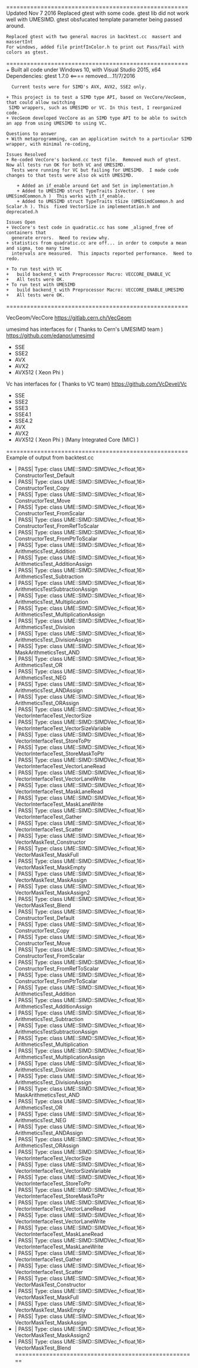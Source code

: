=====================================================
Updated Nov 7 2016
	Replaced gtest with some code.  gtest lib did not work well with UMESIMD. gtest obsfucated template parameter being passed around.
	
	Replaced gtest with two general macros in backtest.cc  massert and massertInt
	For windows, added file printfInColor.h to print out Pass/Fail with colors as gtest.
=====================================================
	+ Built all code under Windows 10, with Visual Studio 2015, x64
	 Dependencies:
	  gtest 1.7.0 <==== removed....11/7/2016
	  
	  Current tests were for SIMD's AVX, AVX2, SSE2 only.
	
	+ This project is to test a SIMD type API, based on VecCore/VecGeom, that could allow switching 
	 SIMD wrappers, such as UMESIMD or VC. In this test, I reorganized code.
	+ VecGeom developed VecCore as an SIMD type API to be able to switch an app from using UMESIMD to using VC.  
	
	Questions to answer
	+ With metaprogramming, can an application switch to a particular SIMD wrapper, with minimal re-coding, 

	Issues Resolved
	+ Re-coded VecCore's backend.cc test file.  Removed much of gtest.  Now all tests run OK for both VC and UMESIMD.
	  Tests were running for VC but failing for UMESIMD.  I made code changes to that tests were also ok with UMESIMD.
	
	    + Added an if_enable around Get and Set in implementation.h
		+ Added to UMESIMD struct TypeTraits IsVector. ( see UMESimdCommon.h )  This works with if_enable.
		+ Added to UMESIMD struct TypeTraits tSize (UMESimdCommon.h and Scalar.h ). This  fixed VectorSize in implementation.h and deprecated.h 
		
	Issues Open
	+ VecCore's test code in quadratic.cc has some _aligned_free of containers that
	  generate errors.  Need to review why.
	+ statistics from quadratic.cc are off... in order to compute a mean and sigma, too many time 
	  intervals are measured.  This impacts reported performance.  Need to redo.

	+ To run test with VC
	+ 	build backend_t with Preprocessor Macro: VECCORE_ENABLE_VC
	+ 	All tests were OK.
	+ To run test with UMESIMD
	+ 	build backend_t with Preprocessor Macro: VECCORE_ENABLE_UMESIMD
	+ 	All tests were OK.
	
=====================================================

VecGeom/VecCore
https://gitlab.cern.ch/VecGeom

umesimd has interfaces for	( Thanks to Cern's UMESIMD team )
https://github.com/edanor/umesimd
- SSE
- SSE2
- AVX
- AVX2
- AVX512 ( Xeon Phi )

Vc has interfaces for ( Thanks to VC team)
https://github.com/VcDevel/Vc
- SSE
- SSE2
- SSE3
- SSE4.1
- SSE4.2
- AVX
- AVX2
- AVX512 ( Xeon Phi ) (Many Integrated Core (MIC) )  


=====================================================
Example of output from backtest.cc 

- |   PASS| Type: class UME::SIMD::SIMDVec_f<float,16>  ConstructorTest_Default
- |   PASS| Type: class UME::SIMD::SIMDVec_f<float,16>  ConstructorTest_Copy
- |   PASS| Type: class UME::SIMD::SIMDVec_f<float,16>  ConstructorTest_Move
- |   PASS| Type: class UME::SIMD::SIMDVec_f<float,16>  ConstructorTest_FromScalar
- |   PASS| Type: class UME::SIMD::SIMDVec_f<float,16>  ConstructorTest_FromRefToScalar
- |   PASS| Type: class UME::SIMD::SIMDVec_f<float,16>  ConstructorTest_FromPtrToScalar
- |   PASS| Type: class UME::SIMD::SIMDVec_f<float,16>  ArithmeticsTest_Addition
- |   PASS| Type: class UME::SIMD::SIMDVec_f<float,16>  ArithmeticsTest_AdditionAssign
- |   PASS| Type: class UME::SIMD::SIMDVec_f<float,16>  ArithmeticsTest_Subtraction
- |   PASS| Type: class UME::SIMD::SIMDVec_f<float,16>  ArithmeticsTestSubtractionAssign
- |   PASS| Type: class UME::SIMD::SIMDVec_f<float,16>  ArithmeticsTest_Multiplication
- |   PASS| Type: class UME::SIMD::SIMDVec_f<float,16>  ArithmeticsTest_MultiplicationAssign
- |   PASS| Type: class UME::SIMD::SIMDVec_f<float,16>  ArithmeticsTest_Division
- |   PASS| Type: class UME::SIMD::SIMDVec_f<float,16>  ArithmeticsTest_DivisionAssign
- |   PASS| Type: class UME::SIMD::SIMDVec_f<float,16>  MaskArithmeticsTest_AND
- |   PASS| Type: class UME::SIMD::SIMDVec_f<float,16>  ArithmeticsTest_OR
- |   PASS| Type: class UME::SIMD::SIMDVec_f<float,16>  ArithmeticsTest_NEG
- |   PASS| Type: class UME::SIMD::SIMDVec_f<float,16>  ArithmeticsTest_ANDAssign
- |   PASS| Type: class UME::SIMD::SIMDVec_f<float,16>  ArithmeticsTest_ORAssign
- |   PASS| Type: class UME::SIMD::SIMDVec_f<float,16>  VectorInterfaceTest_VectorSize
- |   PASS| Type: class UME::SIMD::SIMDVec_f<float,16>  VectorInterfaceTest_VectorSizeVariable
- |   PASS| Type: class UME::SIMD::SIMDVec_f<float,16>  VectorInterfaceTest_StoreToPtr
- |   PASS| Type: class UME::SIMD::SIMDVec_f<float,16>  VectorInterfaceTest_StoreMaskToPtr
- |   PASS| Type: class UME::SIMD::SIMDVec_f<float,16>  VectorInterfaceTest_VectorLaneRead
- |   PASS| Type: class UME::SIMD::SIMDVec_f<float,16>  VectorInterfaceTest_VectorLaneWrite
- |   PASS| Type: class UME::SIMD::SIMDVec_f<float,16>  VectorInterfaceTest_MaskLaneRead
- |   PASS| Type: class UME::SIMD::SIMDVec_f<float,16>  VectorInterfaceTest_MaskLaneWrite
- |   PASS| Type: class UME::SIMD::SIMDVec_f<float,16>  VectorInterfaceTest_Gather
- |   PASS| Type: class UME::SIMD::SIMDVec_f<float,16>  VectorInterfaceTest_Scatter
- |   PASS| Type: class UME::SIMD::SIMDVec_f<float,16>  VectorMaskTest_Constructor
- |   PASS| Type: class UME::SIMD::SIMDVec_f<float,16>  VectorMaskTest_MaskFull
- |   PASS| Type: class UME::SIMD::SIMDVec_f<float,16>  VectorMaskTest_MaskEmpty
- |   PASS| Type: class UME::SIMD::SIMDVec_f<float,16>  VectorMaskTest_MaskAssign
- |   PASS| Type: class UME::SIMD::SIMDVec_f<float,16>  VectorMaskTest_MaskAssign2
- |   PASS| Type: class UME::SIMD::SIMDVec_f<float,16>  VectorMaskTest_Blend
- |   PASS| Type: class UME::SIMD::SIMDVec_f<float,16>  ConstructorTest_Default
- |   PASS| Type: class UME::SIMD::SIMDVec_f<float,16>  ConstructorTest_Copy
- |   PASS| Type: class UME::SIMD::SIMDVec_f<float,16>  ConstructorTest_Move
- |   PASS| Type: class UME::SIMD::SIMDVec_f<float,16>  ConstructorTest_FromScalar
- |   PASS| Type: class UME::SIMD::SIMDVec_f<float,16>  ConstructorTest_FromRefToScalar
- |   PASS| Type: class UME::SIMD::SIMDVec_f<float,16>  ConstructorTest_FromPtrToScalar
- |   PASS| Type: class UME::SIMD::SIMDVec_f<float,16>  ArithmeticsTest_Addition
- |   PASS| Type: class UME::SIMD::SIMDVec_f<float,16>  ArithmeticsTest_AdditionAssign
- |   PASS| Type: class UME::SIMD::SIMDVec_f<float,16>  ArithmeticsTest_Subtraction
- |   PASS| Type: class UME::SIMD::SIMDVec_f<float,16>  ArithmeticsTestSubtractionAssign
- |   PASS| Type: class UME::SIMD::SIMDVec_f<float,16>  ArithmeticsTest_Multiplication
- |   PASS| Type: class UME::SIMD::SIMDVec_f<float,16>  ArithmeticsTest_MultiplicationAssign
- |   PASS| Type: class UME::SIMD::SIMDVec_f<float,16>  ArithmeticsTest_Division
- |   PASS| Type: class UME::SIMD::SIMDVec_f<float,16>  ArithmeticsTest_DivisionAssign
- |   PASS| Type: class UME::SIMD::SIMDVec_f<float,16>  MaskArithmeticsTest_AND
- |   PASS| Type: class UME::SIMD::SIMDVec_f<float,16>  ArithmeticsTest_OR
- |   PASS| Type: class UME::SIMD::SIMDVec_f<float,16>  ArithmeticsTest_NEG
- |   PASS| Type: class UME::SIMD::SIMDVec_f<float,16>  ArithmeticsTest_ANDAssign
- |   PASS| Type: class UME::SIMD::SIMDVec_f<float,16>  ArithmeticsTest_ORAssign
- |   PASS| Type: class UME::SIMD::SIMDVec_f<float,16>  VectorInterfaceTest_VectorSize
- |   PASS| Type: class UME::SIMD::SIMDVec_f<float,16>  VectorInterfaceTest_VectorSizeVariable
- |   PASS| Type: class UME::SIMD::SIMDVec_f<float,16>  VectorInterfaceTest_StoreToPtr
- |   PASS| Type: class UME::SIMD::SIMDVec_f<float,16>  VectorInterfaceTest_StoreMaskToPtr
- |   PASS| Type: class UME::SIMD::SIMDVec_f<float,16>  VectorInterfaceTest_VectorLaneRead
- |   PASS| Type: class UME::SIMD::SIMDVec_f<float,16>  VectorInterfaceTest_VectorLaneWrite
- |   PASS| Type: class UME::SIMD::SIMDVec_f<float,16>  VectorInterfaceTest_MaskLaneRead
- |   PASS| Type: class UME::SIMD::SIMDVec_f<float,16>  VectorInterfaceTest_MaskLaneWrite
- |   PASS| Type: class UME::SIMD::SIMDVec_f<float,16>  VectorInterfaceTest_Gather
- |   PASS| Type: class UME::SIMD::SIMDVec_f<float,16>  VectorInterfaceTest_Scatter
- |   PASS| Type: class UME::SIMD::SIMDVec_f<float,16>  VectorMaskTest_Constructor
- |   PASS| Type: class UME::SIMD::SIMDVec_f<float,16>  VectorMaskTest_MaskFull
- |   PASS| Type: class UME::SIMD::SIMDVec_f<float,16>  VectorMaskTest_MaskEmpty
- |   PASS| Type: class UME::SIMD::SIMDVec_f<float,16>  VectorMaskTest_MaskAssign
- |   PASS| Type: class UME::SIMD::SIMDVec_f<float,16>  VectorMaskTest_MaskAssign2
- |   PASS| Type: class UME::SIMD::SIMDVec_f<float,16>  VectorMaskTest_Blend
=====================================================